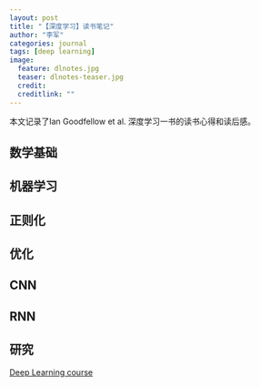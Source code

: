 ```yaml
---
layout: post
title: "【深度学习】读书笔记"
author: "李军"
categories: journal
tags: [deep learning]
image:
  feature: dlnotes.jpg
  teaser: dlnotes-teaser.jpg
  credit: 
  creditlink: ""
---
```


本文记录了Ian Goodfellow et al. 深度学习一书的读书心得和读后感。

## 数学基础

## 机器学习

## 正则化

## 优化

## CNN

## RNN

## 研究

[Deep Learning course](http://nbviewer.jupyter.org/github/briandalessandro/courses/tree/master/deeplearning1/nbs/)